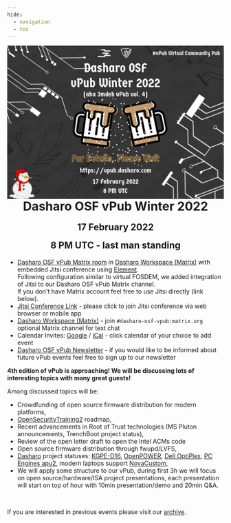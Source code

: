 ```yaml
---
hide:
  - navigation
  - toc
--- 
```


<p align="center" style="margin-bottom: 0px !important;">
  <img width="800" src="images/dasharo-osf-vpub-winter-2022-poster.png" alt="Dasharo OSF vPub Winter 2022 poster" align="center">
  </p>
<h1 align="center" style="margin-top: 0px;">Dasharo OSF vPub Winter 2022</h1>
<h2 align="center" style="margin-top: 0px;">17 February 2022</h2>
<h2 align="center" style="margin-top: 0px;">8 PM UTC - last man standing</h2>

* [Dasharo OSF vPub Matrix room](https://matrix.to/#/#dasharo-osf-vpub:matrix.org) in [Dasharo Workspace (Matrix)](https://matrix.to/#/#dasharo:matrix.org) with embedded Jitsi conference using [Element](https://element.io/get-started).<br>
Following configuration similar to virtual FOSDEM, we added integration of Jitsi to our Dasharo OSF vPub Matrix channel.<br>
If you don't have Matrix account feel free to use Jitsi directly (link below).
* [Jitsi Conference Link](https://meet.jit.si/dasharo-osf-vpub) - please click to join Jitsi conference via web browser or mobile app
* [Dasharo Workspace (Matrix)](https://matrix.to/#/#dasharo:matrix.org) - join `#dasharo-osf-vpub:matrix.org` optional Matrix channel for text chat
* Calendar Invites: [Google](https://calendar.google.com/event?action=TEMPLATE&tmeid=MjZobm9ydXJuNzQ4OHM3bWszN3I1b2dwbjQgZXZlbnRzQDNtZGViLmNvbQ&tmsrc=events%403mdeb.com) / [iCal](https://cloud.3mdeb.com/index.php/s/bxWPFbg5PzkDeP2) - click calendar of your choice to add event
* [Dasharo OSF vPub Newsletter](https://newsletter.3mdeb.com/subscription/0_K65I7ro) - if you would like to be informed about future vPub events feel free to sign up to our newsletter

**4th edition of vPub is approaching! We will be discussing lots of interesting topics with many great guests!**<br>

Among discussed topics will be:<br>

* Crowdfunding of open source firmware distribution for modern platforms,<br>
* [OpenSecurityTraining2](https://ost2.fyi/) roadmap,<br>
* Recent advancements in Root of Trust technologies (MS Pluton announcements, TrenchBoot project status),<br>
* Review of the open letter draft to open the Intel ACMs code<br>
* Open source firmware distribution through fwupd/LVFS,<br>
* [Dasharo](https://dasharo.com/) project statuses: [KGPE-D16](https://docs.dasharo.com/variants/asus_kgpe_d16/releases/), [OpenPOWER](https://docs.dasharo.com/variants/talos_2/releases/), [Dell OptiPlex](https://docs.dasharo.com/variants/dell_optiplex/overview/), [PC Engines apu2](pcengines.github.io), modern laptops support [NovaCustom](https://configurelaptop.eu/coreboot-laptop/),<br>
* We will apply some structure to our vPub, during first 3h we will focus on open source/hardware/ISA project presentations, each presentation will start on top of hour with 10min presentation/demo and 20min Q&A.
<br>

If you are interested in previous events please visit our [archive](archive.md).
